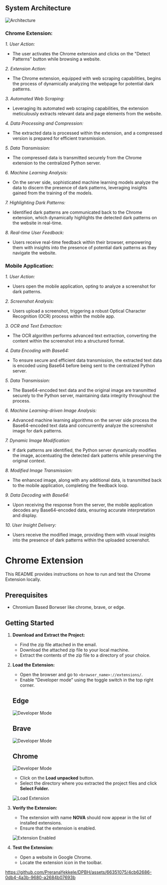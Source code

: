 ## System Architecture

![Architecture](images/architecture.png)

### Chrome Extension:

*1. User Action:*
   - The user activates the Chrome extension and clicks on the "Detect Patterns" button while browsing a website.

*2. Extension Action:*
   - The Chrome extension, equipped with web scraping capabilities, begins the process of dynamically analyzing the webpage for potential dark patterns.

*3. Automated Web Scraping:*
   - Leveraging its automated web scraping capabilities, the extension meticulously extracts relevant data and page elements from the website.

*4. Data Processing and Compression:*
   - The extracted data is processed within the extension, and a compressed version is prepared for efficient transmission.

*5. Data Transmission:*
   - The compressed data is transmitted securely from the Chrome extension to the centralized Python server.

*6. Machine Learning Analysis:*
   - On the server side, sophisticated machine learning models analyze the data to discern the presence of dark patterns, leveraging insights gained from the training of the models.

*7. Highlighting Dark Patterns:*
   - Identified dark patterns are communicated back to the Chrome extension, which dynamically highlights the detected dark patterns on the website in real-time.

*8. Real-time User Feedback:*
   - Users receive real-time feedback within their browser, empowering them with insights into the presence of potential dark patterns as they navigate the website.

### Mobile Application:

*1. User Action:*
   - Users open the mobile application, opting to analyze a screenshot for dark patterns.

*2. Screenshot Analysis:*
   - Users upload a screenshot, triggering a robust Optical Character Recognition (OCR) process within the mobile app.

*3. OCR and Text Extraction:*
   - The OCR algorithm performs advanced text extraction, converting the content within the screenshot into a structured format.

*4. Data Encoding with Base64:*
   - To ensure secure and efficient data transmission, the extracted text data is encoded using Base64 before being sent to the centralized Python server.

*5. Data Transmission:*
   - The Base64-encoded text data and the original image are transmitted securely to the Python server, maintaining data integrity throughout the process.

*6. Machine Learning-driven Image Analysis:*
   - Advanced machine learning algorithms on the server side process the Base64-encoded text data and concurrently analyze the screenshot image for dark patterns.

*7. Dynamic Image Modification:*
   - If dark patterns are identified, the Python server dynamically modifies the image, accentuating the detected dark patterns while preserving the original context.

*8. Modified Image Transmission:*
   - The enhanced image, along with any additional data, is transmitted back to the mobile application, completing the feedback loop.

*9. Data Decoding with Base64:*
   - Upon receiving the response from the server, the mobile application decodes any Base64-encoded data, ensuring accurate interpretation and display.

*10. User Insight Delivery:*
   - Users receive the modified image, providing them with visual insights into the presence of dark patterns within the uploaded screenshot.

# Chrome Extension

This README provides instructions on how to run and test the Chrome Extension locally.

## Prerequisites

- Chromium Based Borwser like chrome, brave, or edge.

## Getting Started

1. **Download and Extract the Project:**

    - Find the zip file attached in the email.
    - Download the attached zip file to your local machine.
    - Extract the contents of the zip file to a directory of your choice.

2. **Load the Extension:**

    - Open the browser and go to `<browser_name>://extensions/`.
    - Enable "Developer mode" using the toggle switch in the top right corner.

    ## Edge
    ![Developer Mode](images/edge_dev.png)

    ## Brave
    ![Developer Mode](images/brave_dev.png)
    
    ## Chrome
    ![Developer Mode](images/chrome_dev.png)


    - Click on the **Load unpacked** button.
    - Select the directory where you extracted the project files and click **Select Folder.**
  
    ![Load Extension](images/load_extension.png)

3. **Verify the Extension:**

    - The extension with name **NOVA** should now appear in the list of installed extensions.
    - Ensure that the extension is enabled.

    ![Extension Enabled](images/extension_enabled.png)

4. **Test the Extension:**

    - Open a website in Google Chrome.
    - Locate the extension icon in the toolbar.

https://github.com/PreranaYekkele/DPBH/assets/66351075/4cb62686-0db4-4a3b-9680-a2684b07693b

